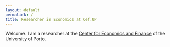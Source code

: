 ```yaml
---
layout: default
permalink: /
title: Researcher in Economics at Cef.UP
---
```

Welcome. I am a researcher at the [Center for Economics and Finance](http://cefup.fep.up.pt) of the University of Porto.
